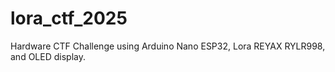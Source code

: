 # lora_ctf_2025
Hardware CTF Challenge using Arduino Nano ESP32, Lora REYAX RYLR998, and OLED display. 
